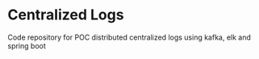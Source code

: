  
# Centralized Logs
 
 Code repository for POC distributed centralized logs using kafka, elk and spring boot

